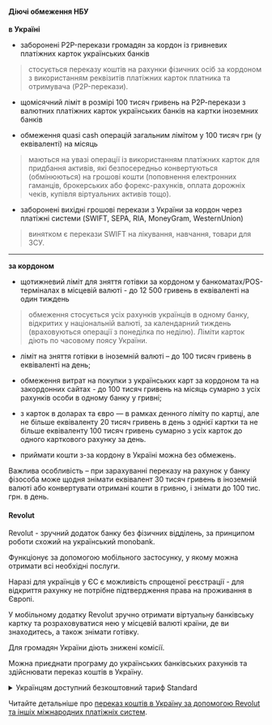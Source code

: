 

#### Діючі обмеження НБУ

**в Україні**

- заборонені P2P-перекази громадян за кордон із гривневих платіжних карток українських банків
> стосується переказу коштів на рахунки фізичних осіб за кордоном з використанням реквізитів платіжних карток платника та отримувача (P2P-перекази).

- щомісячний ліміт в розмірі 100 тисяч гривень на Р2Р-перекази з валютних платіжних карток українських банків на картки іноземних банків 

- обмеження quasi cash операцій загальним лімітом у 100 тисяч грн (у еквіваленті) на місяць

>маються на увазі операції із використанням платіжних карток для придбання активів, які безпосередньо конвертуються (обмінюються) на грошові кошти (поповнення електронних гаманців, брокерських або форекс-рахунків, оплата дорожніх чеків, купівля віртуальних активів тощо).
 

- заборонені вихідні грошові перекази з України за кордон через платіжні системи (SWIFT, SEPA, RIA, MoneyGram, WesternUnion)
> винятком є перекази SWIFT на лікування, навчання, товари для ЗСУ.



***



**за кордоном**

- щотижневий ліміт для зняття готівки за кордоном у банкоматах/POS-терміналах в місцевій валюті - до 12 500 гривень в еквіваленті на один тиждень
> обмеження стосується усіх рахунків українців в одному банку, відкритих у національній валюті, за календарний тиждень (враховуються операції з понеділка по неділю). Ліміти карток діють по часовому поясу України.

- ліміт на зняття готівки в іноземній валюті – до 100 тисяч гривень в еквіваленті на день;

- обмеження витрат на покупки з українських карт за кордоном та на закордонних сайтах - до 100 тисяч гривень на місяць сумарно з усіх рахунків особи в одному банку у гривні;

- з карток в доларах та євро ​— в рамках денного ліміту по картці, але не більше еквіваленту 20 тисяч гривень в день з однієї картки та не більше еквіваленту 100 тисяч гривень сумарно з усіх карток до одного карткового рахунку за день.

- приймати кошти з-за кордону в Україні можна без обмежень. 

<section>

Важлива особливість – при зарахуванні переказу на рахунок у банку фізособа може щодня знімати еквівалент 30 тисяч гривень в іноземній валюті або конвертувати отримані кошти в гривню, і знімати до 100 тис. грн. в день.
</section>



#### Revolut

Revolut - зручний додаток банку без фізичних відділень, за принципом роботи схожий на український monobank.

Функціонує за допомогою мобільного застосунку, у якому можна отримати всі необхідні послуги. 

Наразі для українців у ЄС є можливість спрощеної реєстрації - для відкриття рахунку не потрібне підтвердження права на проживання в Європі.

У мобільному додатку Revolut зручно отримати віртуальну банківську картку та розраховуватися нею у місцевій валюті країни, де ви знаходитесь, а також знімати готівку. 

Для громадян України діють знижені комісії.

Можна приєднати програму до українських банківських рахунків та здійснювати переказ коштів в Україну.

<details>
<summary>Українцям доступний безкоштовний тариф Standard</summary>

Даний тариф надає змогу користуватися Revolut без оплати, без комісій переказувати кошти всередині банку, отримувати кешбек від багатьох брендів та за бронювання житла через Revolut, випустити дитячу картку, відстежувати фінанси, обмінювати валюту без додаткових комісій тощо.

</details>

<section>

Читайте детальніше про [переказ коштів в Україну за допомогою Revolut та іншіх міжнародних платіжніх систем](/article/d1adc750279bb70fa279259ba).
</section>


